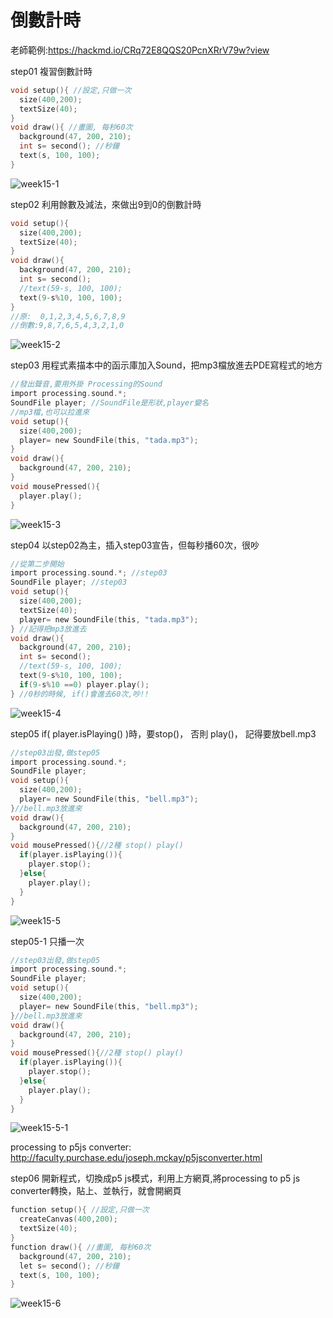 # 倒數計時
老師範例:https://hackmd.io/CRq72E8QQS20PcnXRrV79w?view

step01 複習倒數計時
```C
void setup(){ //設定,只做一次
  size(400,200);
  textSize(40);
}
void draw(){ //畫圖, 每秒60次
  background(47, 200, 210);
  int s= second(); //秒鐘
  text(s, 100, 100);
}
```
![week15-1](https://user-images.githubusercontent.com/79676872/120735483-4490dd00-c51d-11eb-8267-a326cf2dd35b.png)

step02 利用餘數及減法，來做出9到0的倒數計時
```C
void setup(){
  size(400,200);
  textSize(40);
}
void draw(){
  background(47, 200, 210);
  int s= second();
  //text(59-s, 100, 100);
  text(9-s%10, 100, 100);
}
//原:  0,1,2,3,4,5,6,7,8,9
//倒數:9,8,7,6,5,4,3,2,1,0
```
![week15-2](https://user-images.githubusercontent.com/79676872/120735510-507c9f00-c51d-11eb-8b95-d99cc13ebfea.png)

step03 用程式素描本中的函示庫加入Sound，把mp3檔放進去PDE寫程式的地方
```C
//發出聲音,要用外掛 Processing的Sound
import processing.sound.*;
SoundFile player; //SoundFile是形狀,player變名
//mp3檔,也可以拉進來
void setup(){
  size(400,200);
  player= new SoundFile(this, "tada.mp3");
}
void draw(){
  background(47, 200, 210);
}
void mousePressed(){
  player.play();
}
```
![week15-3](https://user-images.githubusercontent.com/79676872/120735584-730eb800-c51d-11eb-855a-e3ab0205de82.png)

step04 以step02為主，插入step03宣告，但每秒播60次，很吵
```C
//從第二步開始
import processing.sound.*; //step03
SoundFile player; //step03
void setup(){
  size(400,200);
  textSize(40);
  player= new SoundFile(this, "tada.mp3");
} //記得把mp3放進去
void draw(){
  background(47, 200, 210);
  int s= second();
  //text(59-s, 100, 100);
  text(9-s%10, 100, 100);
  if(9-s%10 ==0) player.play();
} //0秒的時候, if()會進去60次,吵!!
```
![week15-4](https://user-images.githubusercontent.com/79676872/120737450-aa329880-c520-11eb-8ebf-fde5023171fd.png)

step05 if( player.isPlaying() )時，要stop()， 否則 play()， 記得要放bell.mp3
```C
//step03出發,做step05
import processing.sound.*;
SoundFile player; 
void setup(){
  size(400,200);
  player= new SoundFile(this, "bell.mp3");
}//bell.mp3放進來
void draw(){
  background(47, 200, 210);
}
void mousePressed(){//2種 stop() play()
  if(player.isPlaying()){
    player.stop();
  }else{
    player.play();
  }
}
```
![week15-5](https://user-images.githubusercontent.com/79676872/120738508-896b4280-c522-11eb-8813-8852f0ee3ee9.png)

step05-1 只播一次
```C
//step03出發,做step05
import processing.sound.*;
SoundFile player; 
void setup(){
  size(400,200);
  player= new SoundFile(this, "bell.mp3");
}//bell.mp3放進來
void draw(){
  background(47, 200, 210);
}
void mousePressed(){//2種 stop() play()
  if(player.isPlaying()){
    player.stop();
  }else{
    player.play();
  }
}
```
![week15-5-1](https://user-images.githubusercontent.com/79676872/120739704-75c0db80-c524-11eb-90f2-23721a68f96e.png)

processing to p5js converter: http://faculty.purchase.edu/joseph.mckay/p5jsconverter.html  

step06 開新程式，切換成p5 js模式，利用上方網頁,將processing to p5 js converter轉換，貼上、並執行，就會開網頁
```C
function setup(){ //設定,只做一次
  createCanvas(400,200);
  textSize(40);
}
function draw(){ //畫圖, 每秒60次
  background(47, 200, 210);
  let s= second(); //秒鐘
  text(s, 100, 100);
}
```
![week15-6](https://user-images.githubusercontent.com/79676872/120742327-406abc80-c529-11eb-91ac-a8d815255787.png)
